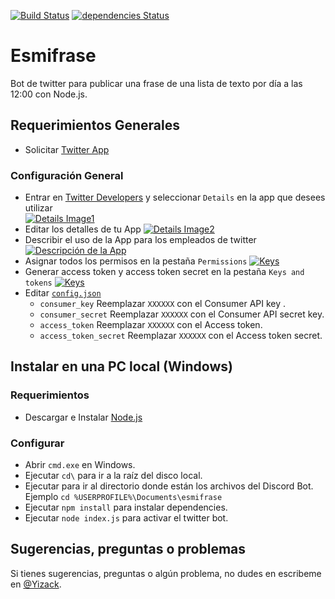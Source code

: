 [![Build Status](https://travis-ci.com/Yizack/esmifrase.svg?branch=master)](https://travis-ci.com/Yizack/esmifrase)
[![dependencies Status](https://david-dm.org/yizack/esmifrase/status.svg)](https://david-dm.org/yizack/esmifrase)
# Esmifrase
Bot de twitter para publicar una frase de una lista de texto por día a las 12:00 con Node.js.

## Requerimientos Generales
- Solicitar [Twitter App](https://developer.twitter.com/en/apps)

### Configuración General
- Entrar en [Twitter Developers](https://developer.twitter.com/en/apps)
 y seleccionar `Details` en la app que desees utilizar\
[![Details Image1](https://yizack.com/images/esmifrase/twitter-app1.jpg)](https://developer.twitter.com/en/apps)
- Editar los detalles de tu App
[![Details Image2](https://yizack.com/images/esmifrase/twitter-app2.jpg)](https://developer.twitter.com/en/apps)
- Describir el uso de la App para los empleados de twitter
[![Descripción de la App](https://yizack.com/images/esmifrase/twitter-app3.jpg)](https://developer.twitter.com/en/apps)
- Asignar todos los permisos en la pestaña `Permissions`
[![Keys](https://yizack.com/images/esmifrase/twitter-app4.jpg)](https://developer.twitter.com/en/apps)
- Generar access token y access token secret en la pestaña `Keys and tokens`
[![Keys](https://yizack.com/images/esmifrase/twitter-app5.jpg)](https://developer.twitter.com/en/apps)
- Editar [`config.json`](https://github.com/Yizack/esmifrase/blob/master/config.json)
  - `consumer_key` Reemplazar `XXXXXX` con el Consumer API key .
  - `consumer_secret` Reemplazar `XXXXXX` con el Consumer API secret key.
  - `access_token` Reemplazar `XXXXXX` con el Access token.
  - `access_token_secret` Reemplazar `XXXXXX` con el Access token secret.
##

## Instalar en una PC local (Windows)
### Requerimientos
- Descargar e Instalar [Node.js](https://nodejs.org/)

### Configurar
- Abrir `cmd.exe` en Windows.
- Ejecutar `cd\` para ir a la raíz del disco local.
- Ejecutar para ir al directorio donde están los archivos del Discord Bot. Ejemplo `cd %USERPROFILE%\Documents\esmifrase`
- Ejecutar `npm install` para instalar dependencies.
- Ejecutar `node index.js` para activar el twitter bot.
##

## Sugerencias, preguntas o problemas
Si tienes sugerencias, preguntas o algún problema, no dudes en escribeme en [@Yizack](https://github.com/Yizack/esmifrase/issues/new).
